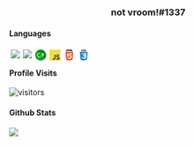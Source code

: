 <h3 align="center">not vroom!#1337</h3>

<h4>Languages</h4>
<img align="left" height="20" style="padding: 3px" src="https://cdn.freebiesupply.com/logos/large/2x/c-logo-png-transparent.png">
<img align="left" height="20" style="padding: 3px" src="https://i.imgur.com/9CzTC56.png">
<img align="left" height="20" style="padding: 3px" src="https://raw.githubusercontent.com/github/explore/80688e429a7d4ef2fca1e82350fe8e3517d3494d/topics/csharp/csharp.png">
<img align="left" height="20" style="padding: 3px" src="https://raw.githubusercontent.com/github/explore/80688e429a7d4ef2fca1e82350fe8e3517d3494d/topics/javascript/javascript.png">
<img align="left" height="20" style="padding: 3px" src="https://raw.githubusercontent.com/github/explore/80688e429a7d4ef2fca1e82350fe8e3517d3494d/topics/html/html.png">
<img align="left" height="20" style="padding: 3px" src="https://raw.githubusercontent.com/github/explore/80688e429a7d4ef2fca1e82350fe8e3517d3494d/topics/css/css.png">
<br/>

#### Profile Visits
![visitors](https://visitor-badge.glitch.me/badge?page_id=vroomyy)

#### Github Stats
<img src= "https://github-readme-stats.vercel.app/api?username=vroomyy&&show_icons=true&title_color=ffffff&icon_color=bb2acf&text_color=daf7dc&bg_color=151515"/>

